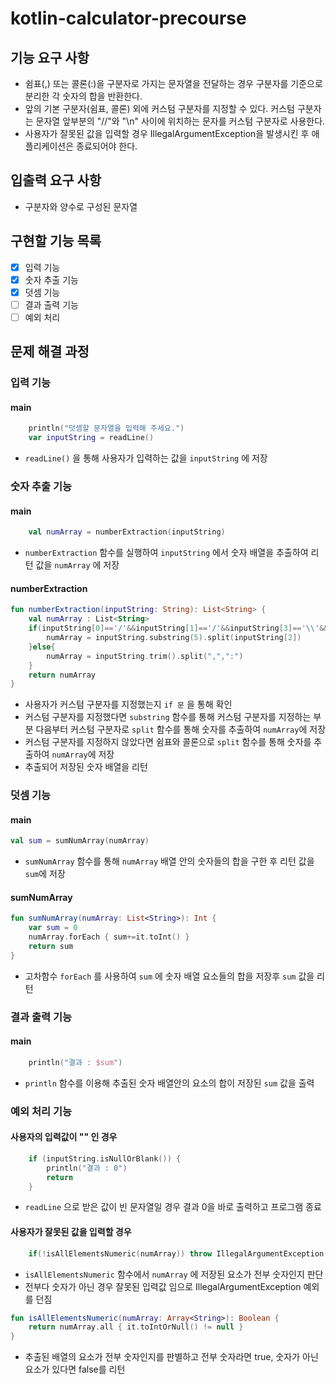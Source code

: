 # kotlin-calculator-precourse

## 기능 요구 사항

- 쉼표(,) 또는 콜론(:)을 구분자로 가지는 문자열을 전달하는 경우 구분자를 기준으로 분리한 각 숫자의 합을 반환한다.
- 앞의 기본 구분자(쉼표, 콜론) 외에 커스텀 구분자를 지정할 수 있다. 커스텀 구분자는 문자열 앞부분의 "//"와 "\n" 사이에 위치하는 문자를 커스텀 구분자로 사용한다.
- 사용자가 잘못된 값을 입력할 경우 IllegalArgumentException을 발생시킨 후 애플리케이션은 종료되어야 한다.

## 입출력 요구 사항

- 구분자와 양수로 구성된 문자열

## 구현할 기능 목록

- [x] 입력 기능
- [x] 숫자 추출 기능
- [x] 덧셈 기능
- [ ] 결과 출력 기능
- [ ] 예외 처리

## 문제 해결 과정

### 입력 기능

#### main

```kotlin
    println("덧셈할 문자열을 입력해 주세요.")
    var inputString = readLine()
```
- `readLine()` 을 통해 사용자가 입력하는 값을 `inputString` 에 저장

### 숫자 추출 기능

#### main

```kotlin
    val numArray = numberExtraction(inputString)
```
- `numberExtraction` 함수를 실행하여 `inputString` 에서 숫자 배열을 추출하여 리턴 값을 `numArray` 에 저장

#### numberExtraction

```kotlin
fun numberExtraction(inputString: String): List<String> {
    val numArray : List<String>
    if(inputString[0]=='/'&&inputString[1]=='/'&&inputString[3]=='\\'&&inputString[4]=='n'){
        numArray = inputString.substring(5).split(inputString[2])
    }else{
        numArray = inputString.trim().split(",",":")
    }
    return numArray
}
```
- 사용자가 커스텀 구분자를 지정했는지 `if 문` 을 통해 확인
- 커스텀 구분자를 지정했다면 `substring` 함수를 통해 커스텀 구분자를 지정하는 부분 다음부터 커스텀 구분자로 `split` 함수를 통해 숫자를 추출하여 `numArray`에 저장
- 커스텀 구분자를 지정하지 않았다면 쉼표와 콜론으로 `split` 함수를 통해 숫자를 추출하여 `numArray`에 저장
- 추출되어 저장된 숫자 배열을 리턴

### 덧셈 기능

#### main

```kotlin
val sum = sumNumArray(numArray)
```
- `sumNumArray` 함수를 통해 `numArray` 배열 안의 숫자들의 합을 구한 후 리턴 값을 `sum`에 저장

#### sumNumArray

```kotlin
fun sumNumArray(numArray: List<String>): Int {
    var sum = 0
    numArray.forEach { sum+=it.toInt() }
    return sum
}
```
- 고차함수 `forEach` 를 사용하여 `sum` 에 숫자 배열 요소들의 합을 저장후 `sum` 값을 리턴

### 결과 출력 기능

#### main
```kotlin
    println("결과 : $sum")
```
- `println` 함수를 이용해 추출된 숫자 배열안의 요소의 합이 저장된 `sum` 값을 출력

### 예외 처리 기능

#### 사용자의 입력값이 "" 인 경우

```kotlin
    if (inputString.isNullOrBlank()) {
        println("결과 : 0")
        return
    }
```
- `readLine` 으로 받은 값이 빈 문자열일 경우 결과 0을 바로 출력하고 프로그램 종료

#### 사용자가 잘못된 값을 입력할 경우

```kotlin
    if(!isAllElementsNumeric(numArray)) throw IllegalArgumentException("잘못된 입력입니다.")
```
- `isAllElementsNumeric` 함수에서 `numArray` 에 저장된 요소가 전부 숫자인지 판단
- 전부다 숫자가 아닌 경우 잘못된 입력값 임으로 IllegalArgumentException 예외를 던짐

```kotlin
fun isAllElementsNumeric(numArray: Array<String>): Boolean {
    return numArray.all { it.toIntOrNull() != null }
}
```
- 추출된 배열의 요소가 전부 숫자인지를 판별하고 전부 숫자라면 true, 숫자가 아닌 요소가 있다면 false를 리턴